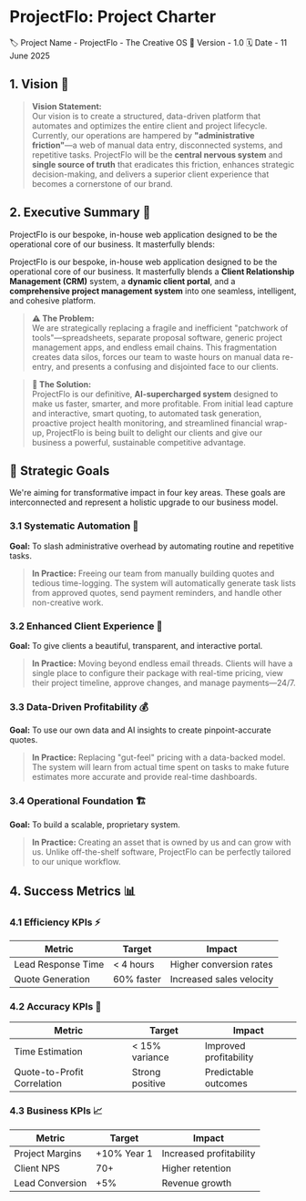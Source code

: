 # ProjectFlo: Project Charter

<!-- ⎯⎯⎯⎯⎯⎯⎯⎯⎯⎯⎯⎯⎯⎯⎯⎯ PROJECT METADATA ⎯⎯⎯⎯⎯⎯⎯⎯⎯⎯⎯⎯⎯⎯⎯⎯ -->

🏷️ Project Name - ProjectFlo - The Creative OS
🔢 Version - 1.0
🗓️ Date - 11 June 2025

<!-- ⎯⎯⎯⎯⎯⎯⎯⎯⎯⎯⎯⎯⎯⎯⎯⎯ VISION ⎯⎯⎯⎯⎯⎯⎯⎯⎯⎯⎯⎯⎯⎯⎯⎯ -->

## 1. Vision 🔭

> **Vision Statement:**  
> Our vision is to create a structured, data-driven platform that automates and optimizes the entire client and project lifecycle. Currently, our operations are hampered by **"administrative friction"**—a web of manual data entry, disconnected systems, and repetitive tasks. ProjectFlo will be the **central nervous system** and **single source of truth** that eradicates this friction, enhances strategic decision-making, and delivers a superior client experience that becomes a cornerstone of our brand.

<!-- ⎯⎯⎯⎯⎯⎯⎯⎯⎯⎯⎯⎯⎯⎯⎯⎯ EXECUTIVE SUMMARY ⎯⎯⎯⎯⎯⎯⎯⎯⎯⎯⎯⎯⎯⎯⎯⎯ -->

## 2. Executive Summary 📝

ProjectFlo is our bespoke, in-house web application designed to be the operational core of our business. It masterfully blends:

ProjectFlo is our bespoke, in-house web application designed to be the operational core of our business. It masterfully blends a **Client Relationship Management (CRM)** system, a **dynamic client portal**, and a **comprehensive project management system** into one seamless, intelligent, and cohesive platform.

> **⚠️ The Problem:**  
> We are strategically replacing a fragile and inefficient "patchwork of tools"—spreadsheets, separate proposal software, generic project management apps, and endless email chains. This fragmentation creates data silos, forces our team to waste hours on manual data re-entry, and presents a confusing and disjointed face to our clients.

> **🎯 The Solution:**  
> ProjectFlo is our definitive, **AI-supercharged system** designed to make us faster, smarter, and more profitable. From initial lead capture and interactive, smart quoting, to automated task generation, proactive project health monitoring, and streamlined financial wrap-up, ProjectFlo is being built to delight our clients and give our business a powerful, sustainable competitive advantage.

<!-- ⎯⎯⎯⎯⎯⎯⎯⎯⎯⎯⎯⎯⎯⎯⎯⎯ STRATEGIC GOALS ⎯⎯⎯⎯⎯⎯⎯⎯⎯⎯⎯⎯⎯⎯⎯⎯ -->

## 🎯 Strategic Goals

We're aiming for transformative impact in four key areas. These goals are interconnected and represent a holistic upgrade to our business model.

### 3.1 Systematic Automation 🤖

**Goal:** To slash administrative overhead by automating routine and repetitive tasks.

> **In Practice:** Freeing our team from manually building quotes and tedious time-logging. The system will automatically generate task lists from approved quotes, send payment reminders, and handle other non-creative work.

### 3.2 Enhanced Client Experience 🤝

**Goal:** To give clients a beautiful, transparent, and interactive portal.

> **In Practice:** Moving beyond endless email threads. Clients will have a single place to configure their package with real-time pricing, view their project timeline, approve changes, and manage payments—24/7.

### 3.3 Data-Driven Profitability 💰

**Goal:** To use our own data and AI insights to create pinpoint-accurate quotes.

> **In Practice:** Replacing "gut-feel" pricing with a data-backed model. The system will learn from actual time spent on tasks to make future estimates more accurate and provide real-time dashboards.

### 3.4 Operational Foundation 🏗️

**Goal:** To build a scalable, proprietary system.

> **In Practice:** Creating an asset that is owned by us and can grow with us. Unlike off-the-shelf software, ProjectFlo can be perfectly tailored to our unique workflow.

<!-- ⎯⎯⎯⎯⎯⎯⎯⎯⎯⎯⎯⎯⎯⎯⎯⎯ SUCCESS METRICS ⎯⎯⎯⎯⎯⎯⎯⎯⎯⎯⎯⎯⎯⎯⎯⎯ -->

## 4. Success Metrics 📊

### 4.1 Efficiency KPIs ⚡

| Metric             | Target     | Impact                   |
| ------------------ | ---------- | ------------------------ |
| Lead Response Time | < 4 hours  | Higher conversion rates  |
| Quote Generation   | 60% faster | Increased sales velocity |

### 4.2 Accuracy KPIs 🎯

| Metric                      | Target          | Impact                 |
| --------------------------- | --------------- | ---------------------- |
| Time Estimation             | < 15% variance  | Improved profitability |
| Quote-to-Profit Correlation | Strong positive | Predictable outcomes   |

### 4.3 Business KPIs 📈

| Metric          | Target      | Impact                  |
| --------------- | ----------- | ----------------------- |
| Project Margins | +10% Year 1 | Increased profitability |
| Client NPS      | 70+         | Higher retention        |
| Lead Conversion | +5%         | Revenue growth          |
